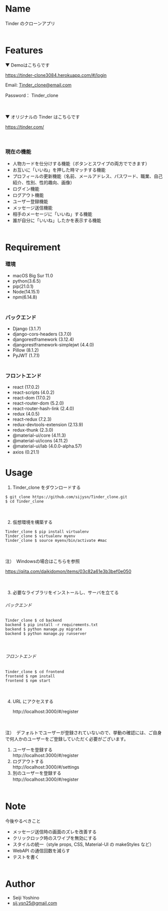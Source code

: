 # Name

Tinder のクローンアプリ　<br>
　
# Features
▼ Demoはこちらです

https://tinder-clone3084.herokuapp.com/#/login

Email: Tinder_clone@email.com  
  
Password： Tinder_clone

　

▼ オリジナルの Tinder はこちらです

https://tinder.com/

　

### 現在の機能

- 人物カードを仕分けする機能（ボタンとスワイプの両方でできます）
- お互いに「いいね」を押した時マッチする機能
- プロフィールの更新機能（名前、メールアドレス、パスワード、職業、自己紹介、性別、性的趣向、画像）
- ログイン機能
- ログアウト機能
- ユーザー登録機能
- メッセージ送信機能
- 相手のメーセージに「いいね」する機能
- 誰が自分に「いいね」したかを表示する機能　<br>
　
# Requirement

### 環境

- macOS Big Sur 11.0
- python(3.6.5)
- pip(21.0.1)
- Node(14.15.1)
- npm(6.14.8)  
　
### バックエンド
- Django (3.1.7)
- django-cors-headers (3.7.0)
- djangorestframework (3.12.4)
- djangorestframework-simplejwt (4.4.0)
- Pillow (8.1.2)
- PyJWT (1.7.1)  
　
### フロントエンド
- react (17.0.2)
- react-scripts (4.0.2)
- react-dom (17.0.2)
- react-router-dom (5.2.0)
- react-router-hash-link (2.4.0)
- redux (4.0.5)
- react-redux (7.2.3)
- redux-devtools-extension (2.13.9)
- redux-thunk (2.3.0)
- @material-ui/core (4.11.3)
- @material-ui/icons (4.11.2)
- @material-ui/lab (4.0.0-alpha.57)
- axios (0.21.1)
　
# Usage

1. Tinder_clone をダウンロードする
```shell
$ git clone https://github.com/sijysn/Tinder_clone.git
$ cd Tinder_clone
```
　  

2. 仮想環境を構築する
```shell
Tinder_clone $ pip install virtualenv
Tinder_clone $ virtualenv myenv
Tinder_clone $ source myenv/bin/activate #mac
```

　

注）　Windowsの場合はこちらを参照  

   https://qiita.com/daikidomon/items/03c82a61e3b3bef0e050  

　  

3. 必要なライブラリをインストールし、サーバを立てる
###### バックエンド

```shell
Tinder_clone $ cd backend
backend $ pip install -r requirements.txt
backend $ python manage.py migrate
backend $ python manage.py runserver
```  
　
###### フロントエンド

```shell
Tinder_clone $ cd frontend
frontend $ npm install
frontend $ npm start
```  
　  

4. URL にアクセスする  

   http://localhost:3000/#/register  

　

注）　デフォルトでユーザーが登録されていないので、挙動の確認には、ご自身で何人かのユーザーをご登録していただく必要がございます。

1. ユーザーを登録する  
   http://localhost:3000/#/register
2. ログアウトする  
   http://localhost:3000/#/settings
3. 別のユーザーを登録する  
   http://localhost:3000/#/register　<br>
　
# Note

今後やるべきこと

- メッセージ送信時の画面のズレを改善する
- クリックロック時のスワイプを無効にする
- スタイルの統一（style props, CSS, Material-UI の makeStyles など）
- WebAPI の通信回数を減らす
- テストを書く　<br>
　
# Author

- Seiji Yoshino
- sij.ysn25@gmail.com

